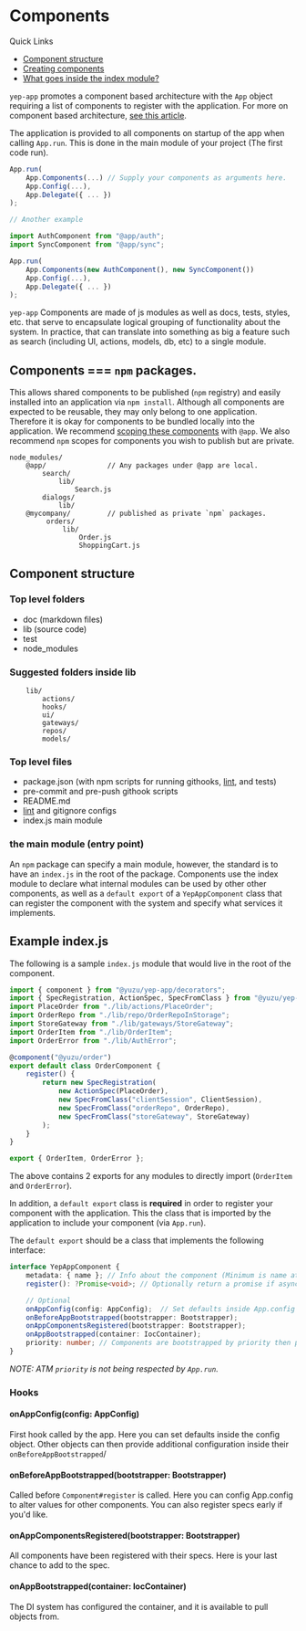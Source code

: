 # Components

Quick Links

- [Component structure](#component-structure)
- [Creating components](#creating-components)
- [What goes inside the index module?](#example-index.js)

`yep-app` promotes a component based architecture with the `App` object requiring a list of components to register with the application.
For more on component based architecture, [see this article](https://msdn.microsoft.com/en-us/library/ee658117.aspx#ComponentBasedStyle).

The application is provided to all components on startup of the app when calling `App.run`. This is done in the main module of your project (The first code run).

```javascript
App.run(
    App.Components(...) // Supply your components as arguments here.
    App.Config(...),
    App.Delegate({ ... })
);

// Another example

import AuthComponent from "@app/auth";
import SyncComponent from "@app/sync";

App.run(
    App.Components(new AuthComponent(), new SyncComponent())
    App.Config(...),
    App.Delegate({ ... })
);

```

`yep-app` Components are made of js modules as well as docs, tests, styles, etc. that serve to encapsulate logical grouping of functionality about the system. In practice, that can translate into something as big a feature such as search (including UI, actions, models, db, etc) to a single module.

## Components === `npm` packages.

This allows shared components to be published (`npm` registry) and easily installed into an application via `npm install`. Although all components are expected to be reusable, they may only belong to one application. Therefore it is okay for components to be bundled locally into the application. We recommend [scoping these components](https://docs.npmjs.com/misc/scope) with `@app`.  We also recommend `npm` scopes for components you wish to publish but are private.

```
node_modules/
    @app/               // Any packages under @app are local.
        search/
            lib/
                Search.js
        dialogs/
            lib/
    @mycompany/         // published as private `npm` packages.
         orders/
             lib/
                 Order.js
                 ShoppingCart.js
```


## Component structure

### Top level folders
- doc (markdown files)
- lib (source code)
- test
- node_modules

### Suggested folders inside lib

```
    lib/
        actions/
        hooks/
        ui/
        gateways/
        repos/
        models/
```

### Top level files
- package.json (with npm scripts for running githooks, [lint](https://github.com/YuzuJS/yep-eslint-config), and tests)
- pre-commit and pre-push githook scripts
- README.md
- [lint](https://github.com/YuzuJS/yep-eslint-config) and gitignore configs
- index.js main module

### the main module (entry point)
An `npm` package can specify a main module, however, the standard is to have an `index.js` in the root of the package. Components use the index module to declare what internal modules can be used by other other components, as well as a `default export` of a `YepAppComponent` class that can register the component with the system and specify what services it implements.

## Example index.js
The following is a sample `index.js` module that would live in the root of the component.

```javascript
import { component } from "@yuzu/yep-app/decorators";
import { SpecRegistration, ActionSpec, SpecFromClass } from "@yuzu/yep-app/di";
import PlaceOrder from "./lib/actions/PlaceOrder";
import OrderRepo from "./lib/repo/OrderRepoInStorage";
import StoreGateway from "./lib/gateways/StoreGateway";
import OrderItem from "./lib/OrderItem";
import OrderError from "./lib/AuthError";

@component("@yuzu/order")
export default class OrderComponent {
    register() {
        return new SpecRegistration(
            new ActionSpec(PlaceOrder),
            new SpecFromClass("clientSession", ClientSession),
            new SpecFromClass("orderRepo", OrderRepo),
            new SpecFromClass("storeGateway", StoreGateway)
        );
    }
}

export { OrderItem, OrderError };
```
The above contains 2 exports for any modules to directly import (`OrderItem` and `OrderError`).

In addition, a `default export` class is **required** in order to register your component with the application. This the class that is imported by the application to include your component (via `App.run`).

The `default export` should be a class that implements the following interface:

```typescript
interface YepAppComponent {
    metadata: { name }; // Info about the component (Minimum is name attribute);
    register(): ?Promise<void>; // Optionally return a promise if async is needed.

    // Optional
    onAppConfig(config: AppConfig);  // Set defaults inside App.config
    onBeforeAppBootstrapped(bootstrapper: Bootstrapper);
    onAppComponentsRegistered(bootstrapper: Bootstrapper);
    onAppBootstrapped(container: IocContainer);
    priority: number; // Components are bootstrapped by priority then placement in the `App.Components` constructor.
}
```
*NOTE: ATM `priority` is not being respected by `App.run`.*

### Hooks

#### onAppConfig(config: AppConfig)

First hook called by the app. Here you can set defaults inside the config object. Other objects can then provide additional configuration inside their `onBeforeAppBootstrapped`/

#### onBeforeAppBootstrapped(bootstrapper: Bootstrapper)
Called before `Component#register` is called.
Here you can config App.config to alter values for other components.
You can also register specs early if you'd like.

#### onAppComponentsRegistered(bootstrapper: Bootstrapper)
All components have been registered with their specs. Here is your last chance to add to the spec.

#### onAppBootstrapped(container: IocContainer)
The DI system has configured the container, and it is available to pull objects from.









